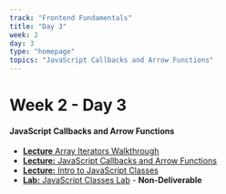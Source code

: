 ```yaml
---
track: "Frontend Fundamentals"
title: "Day 3"
week: 2
day: 3
type: "homepage"
topics: "JavaScript Callbacks and Arrow Functions"
---
```


# Week 2 - Day 3

#### JavaScript Callbacks and Arrow Functions
- [**Lecture** Array Iterators Walkthrough](/frontend-fundamentals/week-2/day-3/lecture-materials/array-iterators-walkthrough/) 
- [**Lecture:** JavaScript Callbacks and Arrow Functions](/frontend-fundamentals/week-2/day-3/lecture-materials/javascript-callbacks-and-arrow-functions/)
- [**Lecture:** Intro to JavaScript Classes](/frontend-fundamentals/week-2/day-3/lecture-materials/intro-to-javascript-classes/)
- [**Lab:** JavaScript Classes Lab](/frontend-fundamentals/week-2/day-3/labs/javascript-classes-lab/) - **Non-Deliverable**



